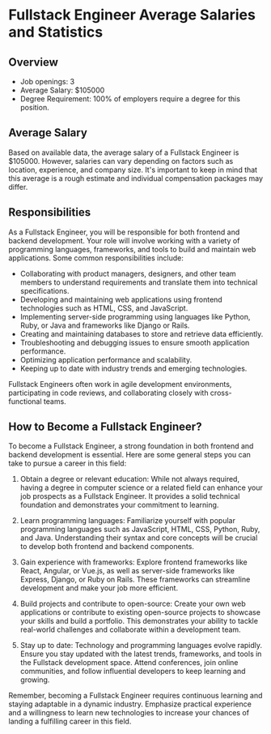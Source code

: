 # Fullstack Engineer Average Salaries and Statistics

## Overview
- Job openings: 3
- Average Salary: $105000
- Degree Requirement: 100% of employers require a degree for this position.

## Average Salary
Based on available data, the average salary of a Fullstack Engineer is $105000. However, salaries can vary depending on factors such as location, experience, and company size. It's important to keep in mind that this average is a rough estimate and individual compensation packages may differ.

## Responsibilities
As a Fullstack Engineer, you will be responsible for both frontend and backend development. Your role will involve working with a variety of programming languages, frameworks, and tools to build and maintain web applications. Some common responsibilities include:

- Collaborating with product managers, designers, and other team members to understand requirements and translate them into technical specifications.
- Developing and maintaining web applications using frontend technologies such as HTML, CSS, and JavaScript.
- Implementing server-side programming using languages like Python, Ruby, or Java and frameworks like Django or Rails.
- Creating and maintaining databases to store and retrieve data efficiently.
- Troubleshooting and debugging issues to ensure smooth application performance.
- Optimizing application performance and scalability.
- Keeping up to date with industry trends and emerging technologies.

Fullstack Engineers often work in agile development environments, participating in code reviews, and collaborating closely with cross-functional teams.

## How to Become a Fullstack Engineer?
To become a Fullstack Engineer, a strong foundation in both frontend and backend development is essential. Here are some general steps you can take to pursue a career in this field:

1. Obtain a degree or relevant education: While not always required, having a degree in computer science or a related field can enhance your job prospects as a Fullstack Engineer. It provides a solid technical foundation and demonstrates your commitment to learning.

2. Learn programming languages: Familiarize yourself with popular programming languages such as JavaScript, HTML, CSS, Python, Ruby, and Java. Understanding their syntax and core concepts will be crucial to develop both frontend and backend components.

3. Gain experience with frameworks: Explore frontend frameworks like React, Angular, or Vue.js, as well as server-side frameworks like Express, Django, or Ruby on Rails. These frameworks can streamline development and make your job more efficient.

4. Build projects and contribute to open-source: Create your own web applications or contribute to existing open-source projects to showcase your skills and build a portfolio. This demonstrates your ability to tackle real-world challenges and collaborate within a development team.

5. Stay up to date: Technology and programming languages evolve rapidly. Ensure you stay updated with the latest trends, frameworks, and tools in the Fullstack development space. Attend conferences, join online communities, and follow influential developers to keep learning and growing.

Remember, becoming a Fullstack Engineer requires continuous learning and staying adaptable in a dynamic industry. Emphasize practical experience and a willingness to learn new technologies to increase your chances of landing a fulfilling career in this field.